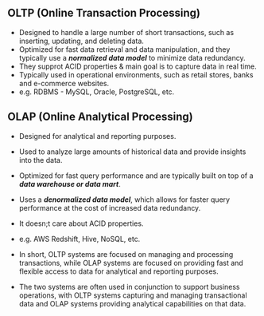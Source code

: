 ## OLTP (Online Transaction Processing)
  - Designed to handle a large number of short transactions, such as inserting, updating, and deleting data. 
  - Optimized for fast data retrieval and data manipulation, and they typically use a ***normalized data model*** to minimize data redundancy.
  - They supprot ACID properties & main goal is to capture data in real time.
  - Typically used in operational environments, such as retail stores, banks and e-commerce websites. 
  - e.g. RDBMS - MySQL, Oracle, PostgreSQL, etc.

## OLAP (Online Analytical Processing)
  - Designed for analytical and reporting purposes.
  - Used to analyze large amounts of historical data and provide insights into the data. 
  - Optimized for fast query performance and are typically built on top of a ***data warehouse or data mart***. 
  - Uses a ***denormalized data model***, which allows for faster query performance at the cost of increased data redundancy.
  - It doesn;t care about ACID properties.
  - e.g. AWS Redshift, Hive, NoSQL, etc.

- In short, OLTP systems are focused on managing and processing transactions, while OLAP systems are focused on providing fast and flexible access to data for analytical and reporting purposes. 
- The two systems are often used in conjunction to support business operations, with OLTP systems capturing and managing transactional data and OLAP systems providing analytical capabilities on that data.
